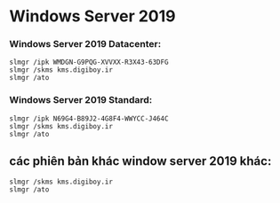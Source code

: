 # Windows Server 2019

### Windows Server 2019 Datacenter:

```
slmgr /ipk WMDGN-G9PQG-XVVXX-R3X43-63DFG
slmgr /skms kms.digiboy.ir
slmgr /ato
```
 

### Windows Server 2019 Standard:

```
slmgr /ipk N69G4-B89J2-4G8F4-WWYCC-J464C
slmgr /skms kms.digiboy.ir
slmgr /ato
```
 

## các phiên bản khác window server 2019 khác:

```
slmgr /skms kms.digiboy.ir
slmgr /ato
```
